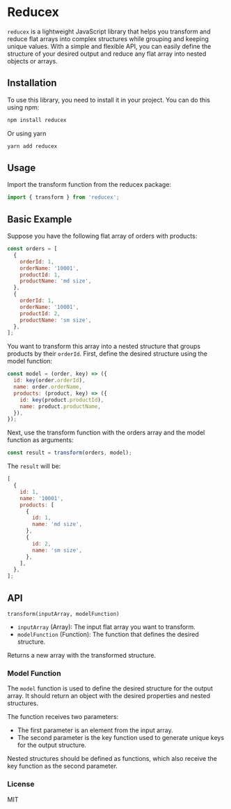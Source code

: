 # Reducex

`reducex` is a lightweight JavaScript library that helps you transform and reduce flat arrays into complex structures while grouping and keeping unique values. With a simple and flexible API, you can easily define the structure of your desired output and reduce any flat array into nested objects or arrays.

## Installation
To use this library, you need to install it in your project. You can do this using npm:
```bash
npm install reducex
```
Or using yarn
```bash
yarn add reducex
```

## Usage
Import the transform function from the reducex package:

```javascript
import { transform } from 'reducex';
```

## Basic Example
Suppose you have the following flat array of orders with products:

```javascript
const orders = [
  {
    orderId: 1,
    orderName: '10001',
    productId: 1,
    productName: 'md size',
  },
  {
    orderId: 1,
    orderName: '10001',
    productId: 2,
    productName: 'sm size',
  },
];
```

You want to transform this array into a nested structure that groups products by their `orderId`. First, define the desired structure using the model function:
```js
const model = (order, key) => ({
  id: key(order.orderId),
  name: order.orderName,
  products: (product, key) => ({
    id: key(product.productId),
    name: product.productName,
  }),
});

```

Next, use the transform function with the orders array and the model function as arguments:

```js
const result = transform(orders, model);
```

The `result` will be:

```js
[
  {
    id: 1,
    name: '10001',
    products: [
      {
        id: 1,
        name: 'md size',
      },
      {
        id: 2,
        name: 'sm size',
      },
    ],
  },
];
```

## API

`transform(inputArray, modelFunction)`
* `inputArray` (Array): The input flat array you want to transform.
* `modelFunction` (Function): The function that defines the desired structure.

Returns a new array with the transformed structure.

### Model Function

The `model` function is used to define the desired structure for the output array. It should return an object with the desired properties and nested structures.

The function receives two parameters:
* The first parameter is an element from the input array.
* The second parameter is the key function used to generate unique keys for the output structure.

Nested structures should be defined as functions, which also receive the key function as the second parameter.

### License
MIT


